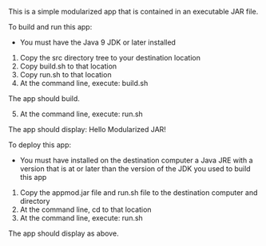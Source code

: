 This is a simple modularized app that is contained in an executable JAR file.

To build and run this app:

- You must have the Java 9 JDK or later installed

1. Copy the src directory tree to your destination location
2. Copy build.sh to that location
3. Copy run.sh to that location
4. At the command line, execute: build.sh

The app should build.

5. At the command line, execute: run.sh

The app should display: Hello Modularized JAR!

To deploy this app:

- You must have installed on the destination computer a Java JRE 
with a version that is at or later than the version of the JDK you used
to build this app

1. Copy the appmod.jar file and run.sh file to the destination computer and directory
2. At the command line, cd to that location
2. At the command line, execute: run.sh

The app should display as above.
